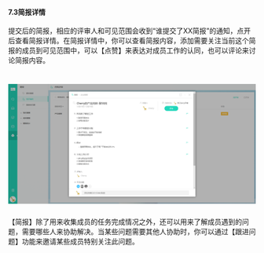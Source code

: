 #### 7.3简报详情	

提交后的简报，相应的评审人和可见范围会收到“谁提交了XX简报”的通知，点开后查看简报详情。在简报详情中，你可以查看简报内容，添加需要关注当前这个简报的成员到可见范围中，可以【点赞】来表达对成员工作的认同，也可以评论来讨论简报内容。

# ![](/assets/7.3简报详情2.png)

【简报】除了用来收集成员的任务完成情况之外，还可以用来了解成员遇到的问题，需要哪些人来协助解决。当某些问题需要其他人协助时，你可以通过【跟进问题】功能来邀请某些成员特别关注此问题。
